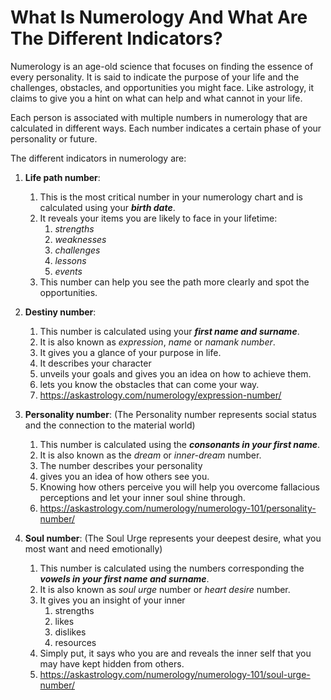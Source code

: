 # What Is Numerology And What Are The Different Indicators?

Numerology is an age-old science that focuses on finding the essence of every personality. It is said to indicate the purpose of your life and the challenges, obstacles, and opportunities you might face. Like astrology, it claims to give you a hint on what can help and what cannot in your life.

Each person is associated with multiple numbers in numerology that are calculated in different ways. Each number indicates a certain phase of your personality or future.

The different indicators in numerology are:

1. **Life path number**:
   1. This is the most critical number in your numerology chart and is calculated using your ***birth date***.
   2. It reveals your items you are likely to face in your lifetime:
      1. *strengths*
      2. *weaknesses*
      3. *challenges*
      4. *lessons*
      5. *events*
   3. This number can help you see the path more clearly and spot the opportunities.

2. **Destiny number**:
   1. This number is calculated using your ***first name and surname***.
   2. It is also known as *expression*, *name* or *namank number*.
   3. It gives you a glance of your purpose in life.
   4. It describes your character
   5. unveils your goals and gives you an idea on how to achieve them.
   6. lets you know the obstacles that can come your way.
   7. https://askastrology.com/numerology/expression-number/

3. **Personality number**: (The Personality number represents social status and the connection to the material world)
   1. This number is calculated using the ***consonants in your first name***.
   2. It is also known as the *dream* or *inner-dream* number.
   3. The number describes your personality
   4. gives you an idea of how others see you.
   5. Knowing how others perceive you will help you overcome fallacious perceptions and let your inner soul shine through.
   6. https://askastrology.com/numerology/numerology-101/personality-number/

4. **Soul number**: (The Soul Urge represents your deepest desire, what you most want and need emotionally)
   1. This number is calculated using the numbers corresponding the ***vowels in your first name and surname***.
   3. It is also known as *soul urge* number or *heart desire* number.
   4. It gives you an insight of your inner
      1. strengths
      2. likes
      3. dislikes
      4. resources
   5. Simply put, it says who you are and reveals the inner self that you may have kept hidden from others.
   6. https://askastrology.com/numerology/numerology-101/soul-urge-number/


